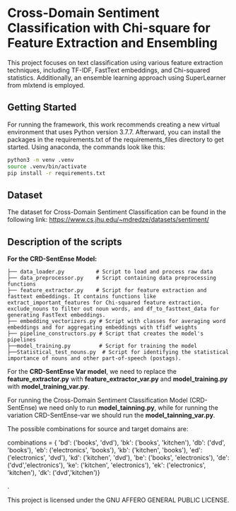 # Cross-Domain Sentiment Classification with Chi-square for Feature Extraction and Ensembling

This project focuses on text classification using various feature extraction techniques, including TF-IDF, FastText embeddings, and Chi-squared statistics. Additionally, an ensemble learning approach using SuperLearner from mlxtend is employed.

## Getting Started
For running the framework, this work recommends creating a new virtual environment that uses Python version 3.7.7.
Afterward, you can install the packages in the requirements.txt of the requirements_files directory to get started. Using anaconda, the commands look like this:

```bash
python3 -m venv .venv
source .venv/bin/activate
pip install -r requirements.txt
```
## **Dataset**
The dataset for Cross-Domain Sentiment Classification can be found in the following link:
https://www.cs.jhu.edu/~mdredze/datasets/sentiment/

## **Description of the scripts**

**For the CRD-SentEnse Model:**

```
├── data_loader.py          # Script to load and process raw data
├── data_preprocessor.py    # Script containing data preprocessing functions
├── feature_extractor.py    # Script for feature extraction and  fasttext embeddings. It contains functions like extract_important_features for Chi-squared feature extraction, exclude_nouns to filter out noun words, and df_to_fasttext_data for generating FastText embeddings.
├── embedding_vectorizers.py # Script with classes for averaging word embeddings and for aggregating embeddings with tfidf weights
├── pipeline_constructors.py # Script that creates the model's pipelines
├──model_training.py         # Script for training the model
├──Statistical_test_nouns.py  # Script for identifying the statistical importance of nouns and other part-of-speech (postags).

```
For the __CRD-SentEnse Var model__, we need to replace the __feature_extractor.py__ with __feature_extractor_var.py__ and __model_training.py__ with  __model_training_var.py__.

For running the Cross-Domain Sentiment Classification Model (CRD-SentEnse) we need only to run  __model_tainning.py__, while for running the variation CRD-SentEnse-var we should run the __model_tainning_var.py__.

The possible combinations for source and target domains are:

 combinations = {
        'bd': ('books', 'dvd'),
        'bk': ('books', 'kitchen'),
        'db': ('dvd', 'books'),
        'eb': ('electronics', 'books'),
        'kb': ('kitchen', 'books'),
        'ed': ('electronics', 'dvd'),
        'kd': ('kitchen', 'dvd'),
        'be': ('books', 'electronics'),
        'de': ('dvd','electronics'),
        'ke': ('kitchen', 'electronics'),
        'ek': ('electronics', 'kitchen'),
        'dk': ('dvd','kitchen')}
        
.


This project is licensed under the GNU AFFERO GENERAL PUBLIC LICENSE.
